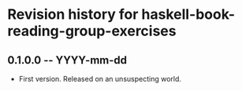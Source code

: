 # Revision history for haskell-book-reading-group-exercises

## 0.1.0.0 -- YYYY-mm-dd

* First version. Released on an unsuspecting world.
